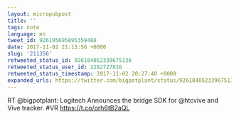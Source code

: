 ```yaml
---
layout: micropubpost
title: ''
tags: note
language: en
tweet_id: 926195695895359488
date: 2017-11-02 21:13:56 +0000
slug: '211356'
retweeted_status_id: 926184052339675136
retweeted_status_user_id: 2282727816
retweeted_status_timestamp: 2017-11-02 20:27:40 +0000
expanded_urls: https://twitter.com/bigpotplant/status/926184052339675136/video/1,https://twitter.com/bigpotplant/status/926184052339675136/video/1
---
```

RT @bigpotplant: Logitech Announces the bridge SDK for @htcvive and Vive tracker. #VR https://t.co/orh6tB2aQL
